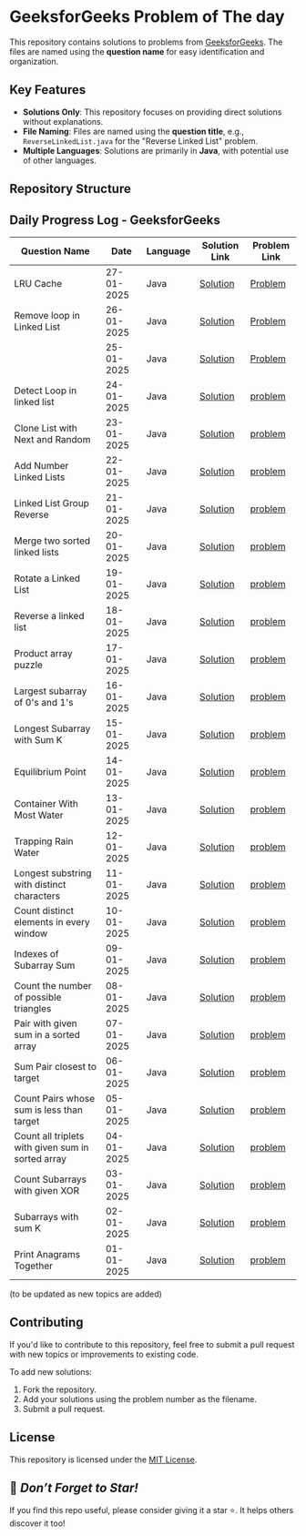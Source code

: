 # GeeksforGeeks Problem of The day

This repository contains solutions to problems from [GeeksforGeeks](https://www.geeksforgeeks.org/). The files are named using the **question name** for easy identification and organization.

## Key Features
- **Solutions Only**: This repository focuses on providing direct solutions without explanations.
- **File Naming**: Files are named using the **question title**, e.g., `ReverseLinkedList.java` for the "Reverse Linked List" problem.
- **Multiple Languages**: Solutions are primarily in **Java**, with potential use of other languages.


## Repository Structure



## Daily Progress Log - GeeksforGeeks

| Question Name | Date       | Language | Solution Link                         | Problem Link                          |
|----------------|------------|----------|---------------------------------------|---------------------------------------|
|  LRU Cache   | 27-01-2025 | Java     |  [Solution](./january27.java)                 | [Problem](https://www.geeksforgeeks.org/problems/lru-cache/1)           |
|  Remove loop in Linked List     | 26-01-2025 | Java     |  [Solution](./january26.java)                 | [Problem](https://www.geeksforgeeks.org/problems/remove-loop-in-linked-list/1)           |
|            | 25-01-2025 | Java     |  [Solution](./january25.java)                 | [Problem](https://www.geeksforgeeks.org/problems/find-the-first-node-of-loop-in-linked-list--170645/1)           |
|    Detect Loop in linked list        | 24-01-2025 | Java     | [Solution](./january24.java)                | [problem](https://www.geeksforgeeks.org/problems/detect-loop-in-linked-list/1)            |
|    Clone List with Next and Random          | 23-01-2025 | Java     | [Solution](./january23.java)                  |[problem](https://www.geeksforgeeks.org/problems/clone-a-linked-list-with-next-and-random-pointer/1)                 |
|    Add Number Linked Lists        | 22-01-2025 | Java     |  [Solution](./january22.java)                 | [problem](https://www.geeksforgeeks.org/problems/add-two-numbers-represented-by-linked-lists/1)               |
| Linked List Group Reverse           | 21-01-2025 | Java     | [Solution](./january21.java)                |    [problem](https://www.geeksforgeeks.org/problems/reverse-a-linked-list-in-groups-of-given-size/1)       |
|     Merge two sorted linked lists          | 20-01-2025 | Java     | [Solution](./january20.java)                  |    [problem](https://www.geeksforgeeks.org/problems/merge-two-sorted-linked-lists/1)            |
|     Rotate a Linked List         | 19-01-2025 | Java     |  [Solution](./january19.java)                 |  [problem](https://www.geeksforgeeks.org/problems/rotate-a-linked-list/1)               |
|   Reverse a linked list        | 18-01-2025 | Java     | [Solution](./january18.java)                | [problem](https://www.geeksforgeeks.org/problems/reverse-a-linked-list/1)                |
|      Product array puzzle        | 17-01-2025 | Java     | [Solution](./january17.java)                  |  [problem](https://www.geeksforgeeks.org/problems/product-array-puzzle4525/1)                |
|    Largest subarray of 0's and 1's         | 16-01-2025 | Java     |  [Solution](./january16.java)                 |  [problem](https://www.geeksforgeeks.org/problems/largest-subarray-of-0s-and-1s/1) |
|  Longest Subarray with Sum K         | 15-01-2025 | Java     | [Solution](./january15.java)                |  [problem](https://www.geeksforgeeks.org/problems/longest-sub-array-with-sum-k0809/1)               |
|      Equilibrium Point        | 14-01-2025 | Java     | [Solution](./january14.java)                  | [problem](https://www.geeksforgeeks.org/problems/equilibrium-point-1587115620/1)                 |
|   Container With Most Water           | 13-01-2025 | Java     |  [Solution](./january13.java)                 | [problem](https://www.geeksforgeeks.org/problems/container-with-most-water0535/1)                 |
|   Trapping Rain Water        | 12-01-2025 | Java     | [Solution](./january12.java)                |    [problem](https://www.geeksforgeeks.org/problems/trapping-rain-water-1587115621/1)            |
|      Longest substring with distinct characters      | 11-01-2025 | Java     | [Solution](./january11.java)                  | [problem](https://www.geeksforgeeks.org/problems/longest-distinct-characters-in-string5848/1)                |
|    Count distinct elements in every window       | 10-01-2025 | Java     |  [Solution](./january10.java)                 | [problem](https://www.geeksforgeeks.org/problems/count-distinct-elements-in-every-window/1)                |
|    Indexes of Subarray Sum       | 09-01-2025 | Java     | [Solution](./january9.java)                |  [problem](https://www.geeksforgeeks.org/problems/subarray-with-given-sum-1587115621/1)               |
|    Count the number of possible triangles      | 08-01-2025 | Java     | [Solution](./january8.java)                  |  [problem](https://www.geeksforgeeks.org/problems/count-possible-triangles-1587115620/1)              |
|     Pair with given sum in a sorted array      | 07-01-2025 | Java     |  [Solution](./january7.java)                 | [problem](https://www.geeksforgeeks.org/problems/pair-with-given-sum-in-a-sorted-array4940/1)                |
|  Sum Pair closest to target       | 06-01-2025 | Java     | [Solution](./january6.java)                |    [problem](https://www.geeksforgeeks.org/problems/pair-in-array-whose-sum-is-closest-to-x1124/1)              |
|   Count Pairs whose sum is less than target        | 05-01-2025 | Java     | [Solution](./january5.java)                  |  [problem](https://www.geeksforgeeks.org/problems/count-pairs-whose-sum-is-less-than-target/1)              |
|    Count all triplets with given sum in sorted array      | 04-01-2025 | Java     |  [Solution](./january4.java)                 | [problem](https://www.geeksforgeeks.org/problems/count-all-triplets-with-given-sum-in-sorted-array/1)                |
|   Count Subarrays with given XOR     | 03-01-2025 | Java     | [Solution](./january3.java)                |  [problem](https://www.geeksforgeeks.org/problems/count-subarray-with-given-xor/1)             |
|  Subarrays with sum K   | 02-01-2025 | Java     | [Solution](./january2.java)                  |  [problem](https://www.geeksforgeeks.org/problems/subarrays-with-sum-k/1)              |
| Print Anagrams Together           | 01-01-2025 | Java     |  [Solution](./january1.java)                 | [problem](https://www.geeksforgeeks.org/problems/print-anagrams-together/1)               |



(to be updated as new topics are added)

## Contributing
If you'd like to contribute to this repository, feel free to submit a pull request with new topics or improvements to existing code.

To add new solutions:

1. Fork the repository.
2. Add your solutions using the problem number as the filename.
3. Submit a pull request.

## License
This repository is licensed under the <a href="https://github.com/Jomon-J/GeeksforGeeks-POTD/blob/main/LICENSE">MIT License</a>.

## 🌟 *Don’t Forget to Star!*
If you find this repo useful, please consider giving it a star ⭐. It helps others discover it too!

